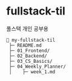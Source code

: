 # fullstack-til
풀스택 개인 공부용

```
📁 my-fullstack-til
 ├─ README.md
 ├─ 01_Frontend/
 ├─ 02_Backend/
 ├─ 03_CS_Basics/
 ├─ 04_Weekly_Planner/
 │    ├─ week_1.md
 ```